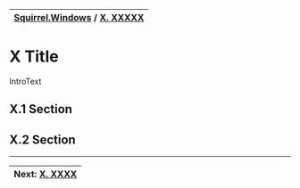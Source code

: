| [Squirrel.Windows](../README.md) / [X\. XXXXX](X-XXXXX.md) |
|:---|

# X Title

IntroText

## X.1 Section

## X.2 Section


---
|Next: [X\. XXXX](XXXX.md)|
|:---|


